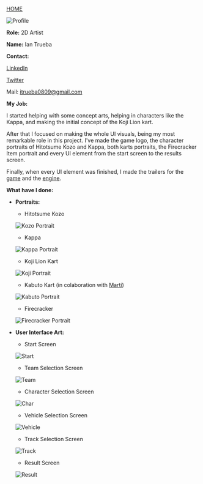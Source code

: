 [HOME](index.md)

![Profile](http://i.imgur.com/FKTaBmG.jpg?1)

**Role:** 2D Artist

**Name:** Ian Trueba

**Contact:**

[LinkedIn](https://www.linkedin.com/in/ian-trueba-l%C3%B3pez-051baba3/)

[Twitter](https://twitter.com/ian_trueba)

Mail: itrueba0809@gmail.com

**My Job:**

I started helping with some concept arts, helping in characters like the Kappa, and making the initial concept of the Koji Lion kart.

After that I focused on making the whole UI visuals, being my most remarkable role in this project. I've made the game logo, the character portraits of Hitotsume Kozo and Kappa, both karts portraits, the Firecracker Item portrait and every UI element from the start screen to the results screen.

Finally, when every UI element was finished, I made the trailers for the [game](https://www.youtube.com/watch?v=ROf3YBpUonI&ab_channel=Ian) and the [engine](https://www.youtube.com/watch?v=5AqESXxJxqw&ab_channel=Ian).

**What have I done:**
* **Portraits:**
  * Hitotsume Kozo
  
  ![Kozo Portrait](http://i.imgur.com/TLpfsy7.png)
  * Kappa
  
  ![Kappa Portrait](http://i.imgur.com/uAt6V8F.png)
  * Koji Lion Kart
  
  ![Koji Portrait](http://i.imgur.com/9QTF1AI.png)
  * Kabuto Kart (in colaboration with [Martí](mpinos.md))
  
  ![Kabuto Portrait](http://i.imgur.com/jeTTKKY.png)
  * Firecracker
  
  ![Firecracker Portrait](http://i.imgur.com/Z70s4eL.png)

* **User Interface Art:**
  * Start Screen
  
  ![Start](http://i.imgur.com/Ugnza46.png)
  * Team Selection Screen
  
  ![Team](http://i.imgur.com/TyuBis4.jpg)
  * Character Selection Screen
  
  ![Char](http://i.imgur.com/u8uwpWn.jpg)
  * Vehicle Selection Screen
  
  ![Vehicle](http://i.imgur.com/aiE0GH7.jpg)
  * Track Selection Screen
  
  ![Track](http://i.imgur.com/sp54zWk.jpg)
  * Result Screen
  
  ![Result](http://i.imgur.com/zSs48zl.png)
  
  
